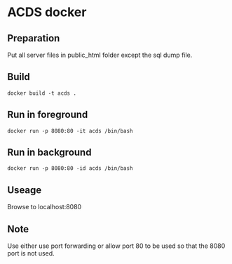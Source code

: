 # ACDS docker

## Preparation
Put all server files in public_html folder except the sql dump file.

## Build
```shell
docker build -t acds .
```

## Run in foreground
```shell
docker run -p 8080:80 -it acds /bin/bash
```

## Run in background
```shell
docker run -p 8080:80 -id acds /bin/bash
```

## Useage
Browse to localhost:8080

## Note
Use either use port forwarding or allow port 80 to be used so that the 8080 port is not used.
